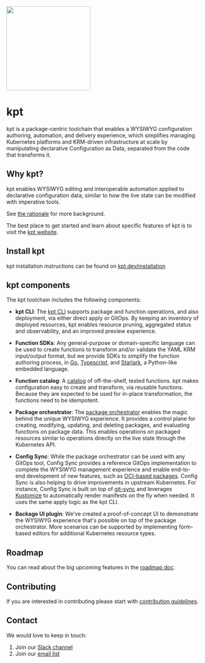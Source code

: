 <img src="logo/KptLogoLarge.png" width="220">


# kpt

kpt is a package-centric toolchain that enables a WYSIWYG configuration 
authoring, automation, and delivery experience, which simplifies managing
Kubernetes platforms and KRM-driven infrastructure at scale by manipulating
declarative Configuration as Data, separated from the code that transforms it.

## Why kpt?

kpt enables WYSIWYG editing and interoperable automation applied to declarative
configuration data, similar to how the live state can be modified with imperative
tools. 

See [the rationale](https://kpt.dev/guides/rationale) for more background.

The best place to get started and learn about specific features of kpt is 
to visit the [kpt website](https://kpt.dev/).

## Install kpt

kpt installation instructions can be found on 
[kpt.dev/installation](https://kpt.dev/installation/)

## kpt components

The kpt toolchain includes the following components:

- **kpt CLI**: The [kpt CLI](https://kpt.dev/reference/cli/) supports package and function operations, and also
  deployment, via either direct apply or GitOps. By keeping an inventory of deployed resources, kpt enables resource pruning,
  aggregated status and observability, and an improved preview experience.

- **Function SDKs**: Any general-purpose or domain-specific language can be used to create functions to transform and/or validate
  the YAML KRM input/output format, but we provide SDKs to simplify the function authoring process, in 
  [Go](https://kpt.dev/book/05-developing-functions/02-developing-in-Go), 
  [Typescript](https://kpt.dev/book/05-developing-functions/03-developing-in-Typescript), and 
  [Starlark](https://catalog.kpt.dev/starlark/v0.2/), a Python-like embedded language.

- **Function catalog**: A [catalog](https://catalog.kpt.dev/) of off-the-shelf, tested functions. kpt makes configuration
  easy to create and transform, via reusable functions. Because they are expected to be used for in-place transformation,
  the functions need to be idempotent.

- **Package orchestrator**: 
  The [package orchestrator](https://github.com/GoogleContainerTools/kpt/blob/main/docs/design-docs/07-package-orchestration.md)
  enables the magic behind the unique WYSIWYG experience. It provides a control plane for creating,
  modifying, updating, and deleting packages, and evaluating functions on package data. This enables operations on packaged resources
  similar to operations directly on the live state through the Kubernetes API.

- **Config Sync**: While the package orchestrator
  can be used with any GitOps tool, Config Sync provides a reference GitOps implementation to complete the WYSIWYG management
  experience and enable end-to-end development of new features, such as 
  [OCI-based packages](https://github.com/GoogleContainerTools/kpt/issues/2300). Config Sync is also helping to drive improvements
  in upstream Kubernetes. For instance, Config Sync is built on top of [git-sync](https://github.com/kubernetes/git-sync) and
  leverages [Kustomize](https://kustomize.io) to automatically render manifests on the fly when needed. It uses the same apply
  logic as the kpt CLI.

- **Backage UI plugin**: We've created a proof-of-concept UI to demonstrate the WYSIWYG experience that's possible on top of the
  package orchestrator. More scenarios can be supported by implementing form-based editors for additional Kubernetes resource types.

## Roadmap

You can read about the big upcoming features in the 
[roadmap doc](/docs/ROADMAP.md).

## Contributing

If you are interested in contributing please start with 
[contribution guidelines](CONTRIBUTING.md).

## Contact

We would love to keep in touch:

1. Join our [Slack channel](https://kubernetes.slack.com/channels/kpt)
1. Join our [email list](https://groups.google.com/forum/?oldui=1#!forum/kpt-users)
